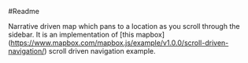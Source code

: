 #Readme

Narrative driven map which pans to a location as you scroll through the sidebar.  It is an implementation of [this mapbox] (https://www.mapbox.com/mapbox.js/example/v1.0.0/scroll-driven-navigation/) scroll driven navigation example.
